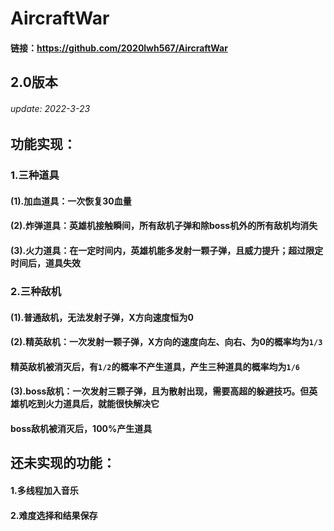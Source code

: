 # AircraftWar

#### 链接：https://github.com/2020lwh567/AircraftWar

## 2.0版本  
###### update: 2022-3-23

## 功能实现：
### 1.三种道具
#### (1).加血道具：一次恢复30血量
#### (2).炸弹道具：英雄机接触瞬间，所有敌机子弹和除boss机外的所有敌机均消失
#### (3).火力道具：在一定时间内，英雄机能多发射一颗子弹，且威力提升；超过限定时间后，道具失效

### 2.三种敌机
#### (1).普通敌机，无法发射子弹，X方向速度恒为0
#### (2).精英敌机：一次发射一颗子弹，X方向的速度向左、向右、为0的概率均为`1/3`
#### 精英敌机被消灭后，有`1/2`的概率不产生道具，产生三种道具的概率均为`1/6`
#### (3).boss敌机：一次发射三颗子弹，且为散射出现，需要高超的躲避技巧。但英雄机吃到火力道具后，就能很快解决它
#### boss敌机被消灭后，100%产生道具

## 还未实现的功能：
#### 1.多线程加入音乐
#### 2.难度选择和结果保存



